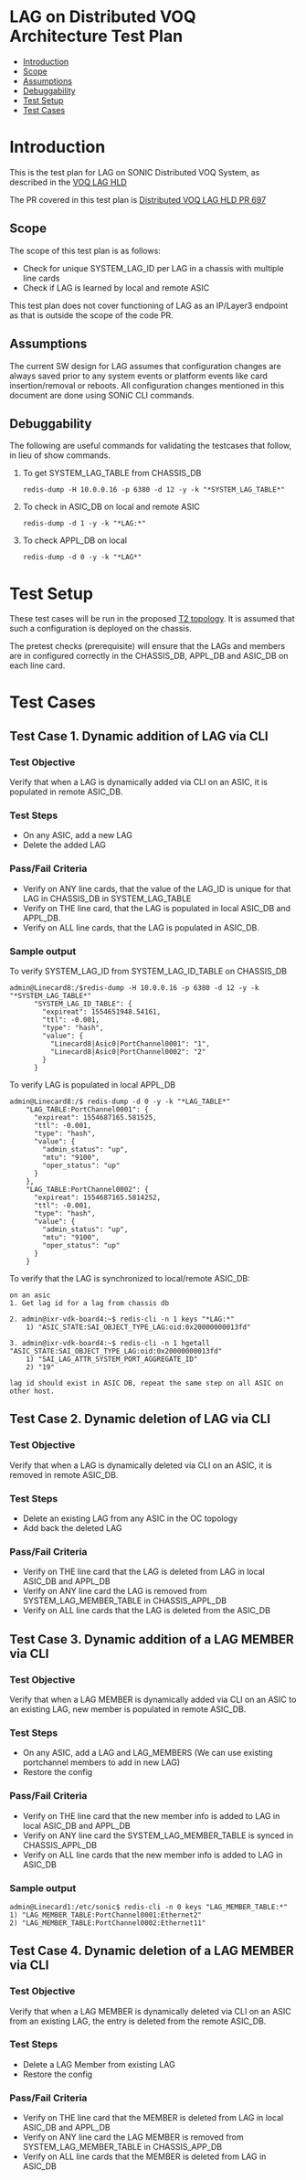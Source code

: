 # **LAG on Distributed VOQ Architecture Test Plan**

 - [Introduction](#introduction)
 - [Scope](#scope)
 - [Assumptions](#assumptions)
 - [Debuggability](#debuggability)
 - [Test Setup](#test-setup)
 - [Test Cases](#test-cases)
     
# Introduction 

This is the test plan for LAG on SONIC Distributed VOQ System, as described in the [VOQ LAG HLD](https://github.com/Azure/SONiC/blob/2e05c6b8ac570fd237484a18e732a58eec004b9c/doc/voq/lag_hld.md)

The PR covered in this test plan is [Distributed VOQ LAG HLD PR 697](https://github.com/Azure/SONiC/pull/697/files#diff-77ea0c16b4ae9885fa0e388e81f6343c6bda0f24b999f93e64fcee8467df63fc)

## Scope

The scope of this test plan is as follows:
* Check for unique SYSTEM_LAG_ID per LAG in a chassis with multiple line cards
* Check if LAG is learned by local and remote ASIC

This test plan does not cover functioning of LAG as an IP/Layer3 endpoint as that is outside the scope of the code PR.

## Assumptions

The current SW design for LAG assumes that configuration changes are always saved prior to any system events or platform events like card insertion/removal or reboots.
All configuration changes mentioned in this document are done using SONiC CLI commands.

## Debuggability

The following are useful commands for validating the testcases that follow, in lieu of show commands.

1. To get SYSTEM_LAG_TABLE from CHASSIS_DB

	`redis-dump -H 10.0.0.16 -p 6380 -d 12 -y -k "*SYSTEM_LAG_TABLE*"`

2. To check in ASIC_DB on local and remote ASIC

	`redis-dump -d 1 -y -k "*LAG:*" `

3. To check APPL_DB on local

	`redis-dump -d 0 -y -k "*LAG*"`


# Test Setup

These test cases will be run in the proposed [T2 topology](https://github.com/Azure/sonic-mgmt/blob/master/ansible/vars/topo_t2.yml). It is assumed that such a configuration is deployed on the chassis.

The pretest checks (prerequisite) will ensure that the LAGs and members are in configured correctly in the CHASSIS_DB, APPL_DB and ASIC_DB on each line card.

# Test Cases

## Test Case 1. Dynamic addition of LAG via CLI

### Test Objective
Verify that when a LAG is dynamically added via CLI on an ASIC, it is populated in remote ASIC_DB.

### Test Steps
* On any ASIC, add a new LAG
* Delete the added LAG

### Pass/Fail Criteria
*  Verify on ANY line cards, that the value of the LAG_ID is unique for that LAG in CHASSIS_DB in SYSTEM_LAG_TABLE
*  Verify on THE line card, that the LAG is populated in local ASIC_DB and APPL_DB.
*  Verify on ALL line cards, that the LAG is populated in ASIC_DB.

### Sample output
To verify SYSTEM_LAG_ID from SYSTEM_LAG_ID_TABLE on CHASSIS_DB
```
admin@Linecard8:/$redis-dump -H 10.0.0.16 -p 6380 -d 12 -y -k "*SYSTEM_LAG_TABLE*"
	  "SYSTEM_LAG_ID_TABLE": {
	    "expireat": 1554651948.54161, 
	    "ttl": -0.001, 
	    "type": "hash", 
	    "value": {
	      "Linecard8|Asic0|PortChannel0001": "1", 
	      "Linecard8|Asic0|PortChannel0002": "2"
	    }
	  }
```
  To verify LAG is populated in local APPL_DB
  ```
  admin@Linecard8:/$ redis-dump -d 0 -y -k "*LAG_TABLE*"
	  "LAG_TABLE:PortChannel0001": {
	    "expireat": 1554687165.581525, 
	    "ttl": -0.001, 
	    "type": "hash", 
	    "value": {
	      "admin_status": "up", 
	      "mtu": "9100", 
	      "oper_status": "up"
	    }
	  }, 
	  "LAG_TABLE:PortChannel0002": {
	    "expireat": 1554687165.5814252, 
	    "ttl": -0.001, 
	    "type": "hash", 
	    "value": {
	      "admin_status": "up", 
	      "mtu": "9100", 
	      "oper_status": "up"
	    }
	  }
```

To verify that the LAG is synchronized to local/remote ASIC_DB:
```
on an asic 
1. Get lag id for a lag from chassis db 

2. admin@ixr-vdk-board4:~$ redis-cli -n 1 keys "*LAG:*"
 	1) "ASIC_STATE:SAI_OBJECT_TYPE_LAG:oid:0x20000000013fd"

3. admin@ixr-vdk-board4:~$ redis-cli -n 1 hgetall "ASIC_STATE:SAI_OBJECT_TYPE_LAG:oid:0x20000000013fd" 
	1) "SAI_LAG_ATTR_SYSTEM_PORT_AGGREGATE_ID"
	2) "19"

lag id should exist in ASIC DB, repeat the same step on all ASIC on other host.
```

## Test Case 2. Dynamic deletion of LAG via CLI
### Test Objective

Verify that when a LAG is dynamically deleted via CLI on an ASIC, it is removed in remote ASIC_DB.
### Test Steps
* Delete an existing LAG from any ASIC in the OC topology
* Add back the deleted LAG

### Pass/Fail Criteria
*  Verify on THE line card that the  LAG is deleted from LAG in local ASIC_DB and APPL_DB
*  Verify on ANY line card the LAG is removed from SYSTEM_LAG_MEMBER_TABLE in CHASSIS_APPL_DB
*  Verify on ALL line cards that the LAG is deleted from the ASIC_DB

## Test Case 3. Dynamic addition of a LAG MEMBER via CLI

### Test Objective
Verify that when a LAG MEMBER is dynamically added via CLI on an ASIC to an existing LAG, new member is populated in remote ASIC_DB.

### Test Steps
* On any ASIC, add a LAG and LAG_MEMBERS (We can use existing portchannel members to add in new LAG)
* Restore the config

### Pass/Fail Criteria
*  Verify on THE line card that the new member info is added to LAG in local ASIC_DB and APPL_DB
*  Verify on ANY line card the SYSTEM_LAG_MEMBER_TABLE is synced in CHASSIS_APPL_DB
*  Verify on ALL line cards that the new member info is added to LAG in ASIC_DB

### Sample output
```
admin@Linecard1:/etc/sonic$ redis-cli -n 0 keys "LAG_MEMBER_TABLE:*"  
1) "LAG_MEMBER_TABLE:PortChannel0001:Ethernet2"
2) "LAG_MEMBER_TABLE:PortChannel0002:Ethernet11"
```

## Test Case 4. Dynamic deletion of a LAG MEMBER via CLI

### Test Objective
Verify that when a LAG MEMBER is dynamically deleted via CLI on an ASIC from an existing LAG, the entry is deleted from the remote ASIC_DB.

### Test Steps
* Delete a LAG Member from existing LAG
* Restore the config

### Pass/Fail Criteria
*  Verify on THE line card that the MEMBER is deleted from LAG in local ASIC_DB and APPL_DB
*  Verify on ANY line card the LAG MEMBER is removed from SYSTEM_LAG_MEMBER_TABLE in CHASSIS_APP_DB
*  Verify on ALL line cards that the MEMBER is deleted from LAG in ASIC_DB




